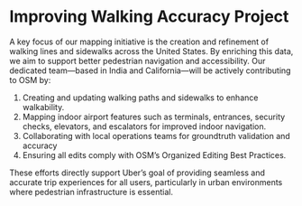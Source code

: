 # Improving Walking Accuracy Project

A key focus of our mapping initiative is the creation and refinement of walking lines and sidewalks across the United States. By enriching this data, we aim to support better pedestrian navigation and accessibility. Our dedicated team—based in India and California—will be actively contributing to OSM by:

  1. Creating and updating walking paths and sidewalks to enhance walkability.
  2. Mapping indoor airport features such as terminals, entrances, security checks, elevators, and escalators for improved indoor navigation.
  3. Collaborating with local operations teams for groundtruth validation and accuracy
  4. Ensuring all edits comply with OSM’s Organized Editing Best Practices.


These efforts directly support Uber’s goal of providing seamless and accurate trip experiences for all users, particularly in urban environments where pedestrian infrastructure is essential.

